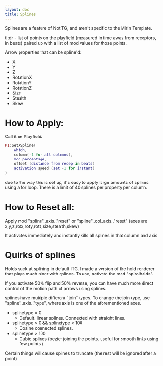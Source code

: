 ```yaml
---
layout: doc
title: Splines
---
```

Splines are a feature of NotITG, and aren't specific to the Mirin Template.

tl;dr - list of points on the playfield (measured in time away from receptors, in beats)
paired up with a list of mod values for those points.

Arrow properties that can be spline'd:
* X
* Y
* Z
* RotationX
* RotationY
* RotationZ
* Size
* Stealth
* Skew

# How to Apply:
Call it on Playfield.

```lua
P1:SetXSpline(
	which,
	column(-1 for all columns),
	mod percentage,
	offset (distance from recep in beats)
	activation speed (set -1 for instant)
)
```

due to the way this is set up, it's easy to apply large amounts of splines using a for loop.
There is a limit of 40 splines per property per column.

# How to Reset all:

Apply mod "spline"..axis.."reset" or "spline"..col..axis.."reset"
(axes are x,y,z,rotx,roty,rotz,size,stealth,skew)

It activates immediately and instantly kills all splines in that column and axis




# Quirks of splines

Holds suck at splining in default ITG.
I made a version of the hold renderer that plays much nicer with splines.
To use, activate the mod "spiralholds".

If you activate 50% flip and 50% reverse, you can have much more direct control of the motion path
of arrows using splines.

splines have multiple different "join" types.
To change the join type, use "spline"..axis.."type", where axis is one of the aforementioned axes.

* splinetype = 0
  * Default, linear splines. Connected with straight lines.
* splinetype > 0 && splinetype < 100
  * Cosine connected splines.
* splinetype > 100
  * Cubic splines (bezier joining the points. useful for smooth links using few points.)

Certain things will cause splines to truncate (the rest will be ignored after a point)